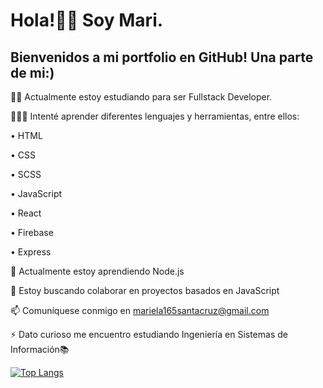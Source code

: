 # Hola!👋🏻 Soy Mari.

## Bienvenidos a mi portfolio en GitHub! Una parte de mi:)

💪🏻 Actualmente estoy estudiando para ser Fullstack Developer.

👩🏻‍💻 Intenté aprender diferentes lenguajes y herramientas, entre ellos:

• HTML

• CSS

• SCSS

• JavaScript

• React

• Firebase

• Express

🌱 Actualmente estoy aprendiendo Node.js

👯 Estoy buscando colaborar en proyectos basados en JavaScript

📫 Comuníquese conmigo en mariela165santacruz@gmail.com

⚡ Dato curioso me encuentro estudiando Ingeniería en Sistemas de Información📚  

[![Top Langs](https://github-readme-stats.vercel.app/api/top-langs/?username=mariela165santacruz&layout=compact)](https://github.com/mariela165santacruz/github-readme-stats)



